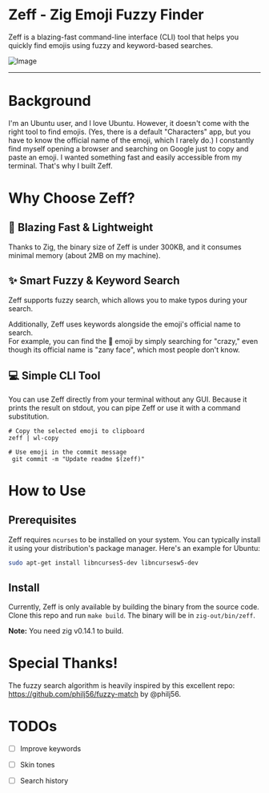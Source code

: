 # Zeff - Zig Emoji Fuzzy Finder

Zeff is a blazing-fast command-line interface (CLI) tool that helps you quickly find emojis using fuzzy and keyword-based searches.

![Image](https://github.com/user-attachments/assets/bc67eb49-4f1d-41e5-affe-bcef479bdaa8)

---

# Background

I'm an Ubuntu user, and I love Ubuntu. However, it doesn't come with the right tool to find emojis. (Yes, there is a default "Characters" app, but you have to know the official name of the emoji, which I rarely do.)
I constantly find myself opening a browser and searching on Google just to copy and paste an emoji. I wanted something fast and easily accessible from my terminal. That's why I built Zeff.

# Why Choose Zeff?

## 🚀 Blazing Fast & Lightweight

Thanks to Zig, the binary size of Zeff is under 300KB, and it consumes minimal memory (about 2MB on my machine).

## ✨ Smart Fuzzy & Keyword Search

Zeff supports fuzzy search, which allows you to make typos during your search.

Additionally, Zeff uses keywords alongside the emoji's official name to search.  
For example, you can find the 🤪 emoji by simply searching for "crazy," even though its official name is "zany face", which most people don't know.

## 💻 Simple CLI Tool

You can use Zeff directly from your terminal without any GUI.
Because it prints the result on stdout, you can pipe Zeff or use it with a command substitution.

```
# Copy the selected emoji to clipboard
zeff | wl-copy

# Use emoji in the commit message
 git commit -m "Update readme $(zeff)"
```


# How to Use

## Prerequisites

Zeff requires `ncurses` to be installed on your system. You can typically install it using your distribution's package manager. Here's an example for Ubuntu:

```bash
sudo apt-get install libncurses5-dev libncursesw5-dev
```

## Install
Currently, Zeff is only available by building the binary from the source code.
Clone this repo and run `make build`. The binary will be in `zig-out/bin/zeff`.

**Note:** You need zig v0.14.1 to build.

# Special Thanks!
The fuzzy search algorithm is heavily inspired by this excellent repo: https://github.com/philj56/fuzzy-match by @philj56.

# TODOs
- [ ] Improve keywords  
- [ ] Skin tones  
- [ ] Search history  

